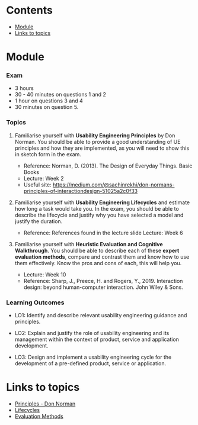 
# Contents

- [Module](#module)
- [Links to topics](#Links%20to%20topics)

# Module

### Exam

- 3 hours 
- 30 - 40 minutes on questions 1 and 2 
- 1 hour on questions 3 and 4
- 30 minutes on question 5. 


### Topics

1. Familiarise yourself with **Usability Engineering Principles** by Don Norman. You should be able to provide a good understanding of UE principles and how they are implemented, as you will need to show this in sketch form in the exam. 
	- Reference: Norman, D. (2013). The Design of Everyday Things. Basic Books 
	- Lecture: Week 2 
	- Useful site: https://medium.com/@sachinrekhi/don-normans-principles-of-interactiondesign-51025a2c0f33 

2. Familiarise yourself with **Usability Engineering Lifecycles** and estimate how long a task would take you. In the exam, you should be able to describe the lifecycle and justify why you have selected a model and justify the duration.
	- Reference: References found in the lecture slide Lecture: Week 6 

3. Familiarise yourself with **Heuristic Evaluation and Cognitive Walkthrough**. You should be able to describe each of these **expert evaluation methods**, compare and contrast them and know how to use them effectively. Know the pros and cons of each, this will help you. 
	- Lecture: Week 10 
	- Reference: Sharp, J., Preece, H. and Rogers, Y., 2019. Interaction design: beyond human-computer interaction. John Wiley & Sons.


### Learning Outcomes

- LO1: Identify and describe relevant usability engineering guidance and principles.

- LO2: Explain and justify the role of usability engineering and its management within the context of product, service and application development.

- LO3: Design and implement a usability engineering cycle for the development of a pre-defined product, service or application.


# Links to topics

- [Principles - Don Norman](UE%20Principles.md)
- [Lifecycles](UE%20Lifecycles.md)
- [Evaluation Methods](UE%20Evaluation%20Methods.md)

